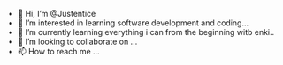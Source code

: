- 👋 Hi, I’m @Justentice
- 👀 I’m interested in learning software development and coding...
- 🌱 I’m currently learning everything i can from the beginning witb enki..
- 💞️ I’m looking to collaborate on ...
- 📫 How to reach me ...

<!---
Justentice/Justentice is a ✨ special ✨ repository because its `README.md` (this file) appears on your GitHub profile.
You can click the Preview link to take a look at your changes.
--->

